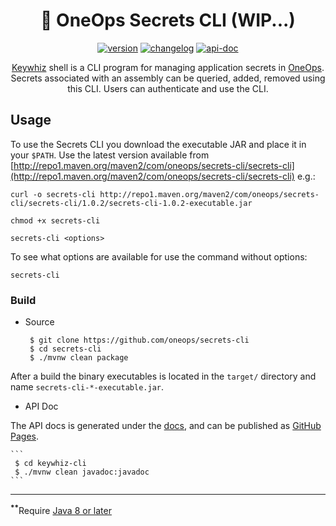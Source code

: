 <div align="center">

# :shell: OneOps Secrets CLI (WIP...)

 [![version][release-svg]][release-url] [![changelog][cl-svg]][cl-url] [![api-doc][apidoc-svg]][apidoc-url]

[Keywhiz][keywhiz] shell is a CLI program for managing application secrets in [OneOps][oneops]. Secrets associated with an assembly can be queried, added, removed using this CLI. Users can authenticate and use the CLI.

</div>


## Usage

To use the Secrets CLI you download the executable JAR and place it in your `$PATH`. Use the 
latest version available from
[http://repo1.maven.org/maven2/com/oneops/secrets-cli/secrets-cli](http://repo1.maven.org/maven2/com/oneops/secrets-cli/secrets-cli)
e.g.:

```
curl -o secrets-cli http://repo1.maven.org/maven2/com/oneops/secrets-cli/secrets-cli/1.0.2/secrets-cli-1.0.2-executable.jar

chmod +x secrets-cli

secrets-cli <options>
```

To see what options are available for use the command without options:

```
secrets-cli
```

### Build

- Source

    ```
     $ git clone https://github.com/oneops/secrets-cli
     $ cd secrets-cli
     $ ./mvnw clean package
    ```
    
After a build the binary executables is located in the `target/` directory
and name `secrets-cli-*-executable.jar`.

- API Doc

The API docs is generated under the [docs](docs/api), and can be published as
[GitHub Pages][github-pages].

    
    ```
     $ cd keywhiz-cli
     $ ./mvnw clean javadoc:javadoc
    ```


-----------------
<sup><b>**</b></sup>Require [Java 8 or later][java-download]

<!-- Badges -->

[oneops]: http://oneops.com/
[keywhiz]: https://github.com/square/keywhiz

[apidoc-url]: https://oneops.github.io/keywhiz-cli/api
[apidoc-svg]: https://img.shields.io/badge/api--doc-latest-ff69b4.svg?style=flat-square

[cl-url]: https://github.com/oneops/keywhiz-cli/blob/master/CHANGELOG.md#011---2017-05-31
[cl-svg]: https://img.shields.io/badge/change--log-0.1.1-blue.svg?style=flat-square

[release-url]: https://github.com/oneops/keywhiz-cli/releases/latest
[download-url]: https://github.com/oneops/keywhiz-cli/releases/download/0.1.1/keywhiz-cli
[release-svg]: https://img.shields.io/github/release/oneops/keywhiz-cli.svg?style=flat-square

[execjar-url]: https://github.com/oneops/keywhiz-cli/releases/download/0.1.1/keywhiz-cli.jar
[execjar-svg]: https://img.shields.io/badge/exec--jar-0.1.1-00BCD4.svg?style=flat-square

[license-url]: https://github.com/oneops/keywhiz-cli/blob/master/LICENSE
[license-svg]: https://img.shields.io/github/license/oneops/keywhiz-cli.svg?style=flat-square

[total-dl-url]: https://github.com/oneops/keywhiz-cli/releases
[total-dl-svg]: https://img.shields.io/github/downloads/oneops/keywhiz-cli/total.svg?style=flat-square

[java-download]: http://www.oracle.com/technetwork/java/javase/downloads/index.html

[github-token]: https://github.com/settings/tokens
[github-pages]: https://pages.github.com/
[github-pages-pub]: https://help.github.com/articles/configuring-a-publishing-source-for-github-pages/


